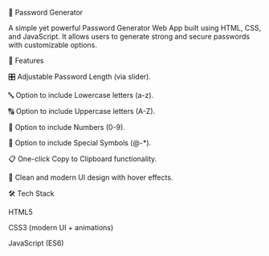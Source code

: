 📌 Password Generator

A simple yet powerful Password Generator Web App built using HTML, CSS, and JavaScript.
It allows users to generate strong and secure passwords with customizable options.

🚀 Features

🎛️ Adjustable Password Length (via slider).

🔤 Option to include Lowercase letters (a-z).

🔠 Option to include Uppercase letters (A-Z).

🔢 Option to include Numbers (0-9).

🔣 Option to include Special Symbols (@-*).

📋 One-click Copy to Clipboard functionality.

🎨 Clean and modern UI design with hover effects.

🛠️ Tech Stack

HTML5

CSS3 (modern UI + animations)

JavaScript (ES6)
